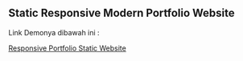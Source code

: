## Static Responsive Modern Portfolio Website

Link Demonya dibawah ini :

[Responsive Portfolio Static Website](https://ogigpermana.github.io/modern-responsive-portfolio-website/index.html)
